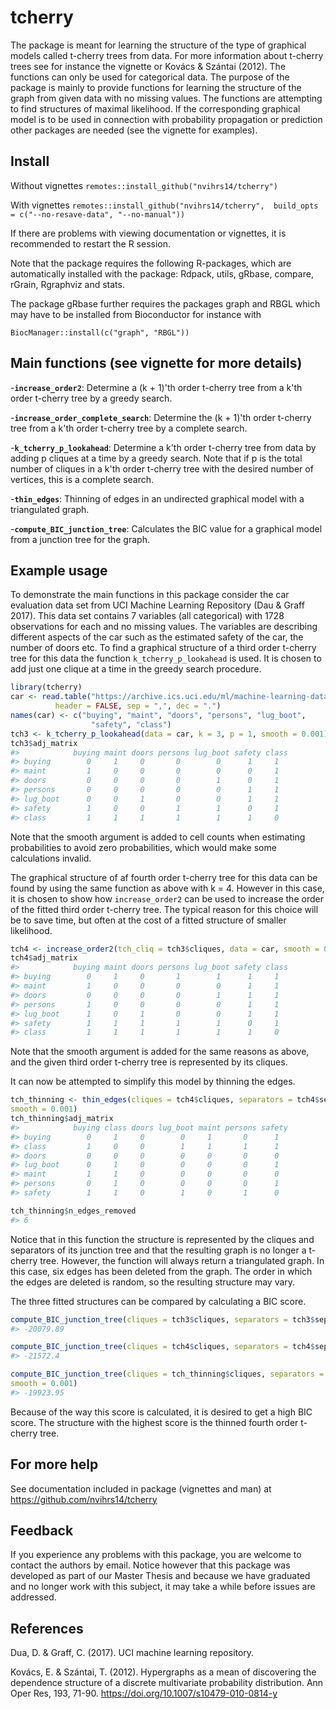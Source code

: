 # tcherry

The package is meant for learning the structure of the type of graphical models called t-cherry trees from data. For more information about t-cherry trees see for instance the vignette or Kovács & Szántai (2012). The functions can only be used for categorical data. The purpose of the package is mainly to provide functions for learning the structure of the graph from given data with no missing values. The functions are attempting to find structures of maximal likelihood. If the corresponding graphical model is to be used in connection with probability propagation or prediction other packages are needed (see the vignette for examples). 

## Install

Without vignettes
`remotes::install_github("nvihrs14/tcherry")`

With vignettes
`remotes::install_github("nvihrs14/tcherry",  build_opts = c("--no-resave-data", "--no-manual"))`

If there are problems with viewing documentation or vignettes, it is recommended to restart the R session.

Note that the package requires the following R-packages, which are automatically installed with the package:
    Rdpack, utils, gRbase, compare, rGrain, Rgraphviz and stats.
    
The package gRbase further requires the packages graph and RBGL which may have to be installed from Bioconductor for instance with

`BiocManager::install(c("graph", "RBGL"))`

## Main functions (see vignette for more details)

-__`increase_order2`__: Determine a (k + 1)'th order t-cherry tree from a k'th order t-cherry tree by a greedy search.

-__`increase_order_complete_search`__: Determine the (k + 1)'th order t-cherry tree from a k'th order t-cherry tree by a complete search.

-__`k_tcherry_p_lookahead`__: Determine a k'th order t-cherry tree from data by adding p cliques at a time by a greedy search. Note that if p is the total number of cliques in a k'th order t-cherry tree with the desired number of vertices, this is a complete search.

-__`thin_edges`__: Thinning of edges in an undirected graphical model with a triangulated graph.

-__`compute_BIC_junction_tree`__: Calculates the BIC value for a graphical model from a junction tree for the graph.

## Example usage

To demonstrate the main functions in this package consider the car evaluation data set from UCI Machine Learning Repository (Dau & Graff 2017). This data set contains 7 variables (all categorical) with 1728 observations for each and no missing values. The variables are describing different aspects of the car such as the estimated safety of the car, the number of doors etc. To find a graphical structure of a third order t-cherry tree for this data the function `k_tcherry_p_lookahead` is used. It is chosen to add just one clique at a time in the greedy search procedure.

``` r
library(tcherry)
car <- read.table("https://archive.ics.uci.edu/ml/machine-learning-databases/car/car.data",
          header = FALSE, sep = ",", dec = ".")
names(car) <- c("buying", "maint", "doors", "persons", "lug_boot",
                  "safety", "class")
tch3 <- k_tcherry_p_lookahead(data = car, k = 3, p = 1, smooth = 0.001)
tch3$adj_matrix
#>            buying maint doors persons lug_boot safety class
#> buying        0     1     0       0        0      1     1
#> maint         1     0     0       0        0      0     1
#> doors         0     0     0       0        1      0     1
#> persons       0     0     0       0        0      1     1
#> lug_boot      0     0     1       0        0      1     1
#> safety        1     0     0       1        1      0     1
#> class         1     1     1       1        1      1     0

```

Note that the smooth argument is added to cell counts when estimating probabilities to avoid zero probabilities, which would make some calculations invalid. 

The graphical structure of af fourth order t-cherry tree for this data can be found by using the same function as above with k = 4. However in this case, it is chosen to show how `increase_order2` can be used to increase the order of the fitted third order t-cherry tree. The typical reason for this choice will be to save time, but often at the cost of a fitted structure of smaller likelihood.

``` r
tch4 <- increase_order2(tch_cliq = tch3$cliques, data = car, smooth = 0.001)
tch4$adj_matrix
#>            buying maint doors persons lug_boot safety class
#> buying        0     1     0       1        1      1     1
#> maint         1     0     0       0        0      1     1
#> doors         0     0     0       0        1      1     1
#> persons       1     0     0       0        0      1     1
#> lug_boot      1     0     1       0        0      1     1
#> safety        1     1     1       1        1      0     1
#> class         1     1     1       1        1      1     0

```

Note that the smooth argument is added for the same reasons as above, and the given third order t-cherry tree is represented by its cliques. 

It can now be attempted to simplify this model by thinning the edges.

``` r
tch_thinning <- thin_edges(cliques = tch4$cliques, separators = tch4$separators, data = car,
smooth = 0.001)
tch_thinning$adj_matrix
#>            buying class doors lug_boot maint persons safety
#> buying        0     1     0        0     1       0      1
#> class         1     0     0        1     1       1      1
#> doors         0     0     0        0     0       0      0
#> lug_boot      0     1     0        0     0       0      1
#> maint         1     1     0        0     0       0      0
#> persons       0     1     0        0     0       0      1
#> safety        1     1     0        1     0       1      0

tch_thinning$n_edges_removed
#> 6

```
Notice that in this function the structure is represented by the cliques and separators of its junction tree and that the resulting graph is no longer a t-cherry tree. However, the function will always return a triangulated graph. In this case, six edges has been deleted from the graph. The order in which the edges are deleted is random, so the resulting structure may vary.   

The three fitted structures can be compared by calculating a BIC score.

``` r
compute_BIC_junction_tree(cliques = tch3$cliques, separators = tch3$separators, data = car, smooth = 0.001)
#> -20079.89

compute_BIC_junction_tree(cliques = tch4$cliques, separators = tch4$separators, data = car, smooth = 0.001)
#> -21572.4

compute_BIC_junction_tree(cliques = tch_thinning$cliques, separators = tch_thinning$separators, data = car,
smooth = 0.001)
#> -19923.95
```
Because of the way this score is calculated, it is desired to get a high BIC score. The structure with the highest score is the thinned fourth order t-cherry tree. 

## For more help

See documentation included in package (vignettes and man) at <https://github.com/nvihrs14/tcherry>

## Feedback

If you experience any problems with this package, you are welcome to contact the authors by email. Notice however that this package was developed as part of our Master Thesis and because we have graduated and no longer work with this subject, it may take a while before issues are addressed. 

## References

Dua, D. & Graff, C. (2017). UCI machine learning repository.

Kovács, E. & Szántai, T. (2012). Hypergraphs as a mean of discovering the dependence structure of a discrete multivariate probability distribution. Ann Oper Res, 193, 71-90. <https://doi.org/10.1007/s10479-010-0814-y>
